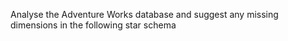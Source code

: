 Analyse the Adventure Works database and suggest any missing dimensions in the following star schema
